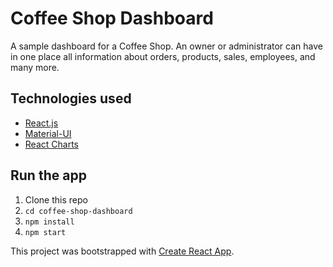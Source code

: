 # Coffee Shop Dashboard

A sample dashboard for a Coffee Shop. An owner or administrator can have in one place all information about orders, products, sales, employees, and many more.

## Technologies used

- [React.js](https://reactjs.org/)
- [Material-UI](https://material-ui.com/)
- [React Charts](https://github.com/jerairrest/react-chartjs-2)

## Run the app

1. Clone this repo
2. ```cd coffee-shop-dashboard```
3. ```npm install```
4. ```npm start```

This project was bootstrapped with [Create React App](https://github.com/facebook/create-react-app).
